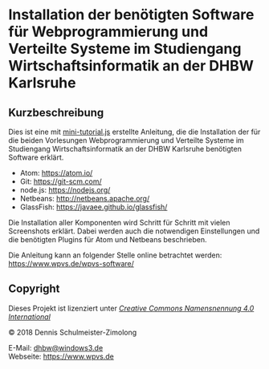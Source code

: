 Installation der benötigten Software für Webprogrammierung und Verteilte Systeme im Studiengang Wirtschaftsinformatik an der DHBW Karlsruhe
===========================================================================================================================================

Kurzbeschreibung
----------------

Dies ist eine mit [mini-tutorial.js](https://github.com/DennisSchulmeister/mini-tutorial.js)
erstellte Anleitung, die die Installation der für die beiden Vorlesungen
Webprogrammierung und Verteilte Systeme im Studiengang Wirtschaftsinformatik
an der DHBW Karlsruhe benötigten Software erklärt.

 * Atom: https://atom.io/
 * Git: https://git-scm.com/
 * node.js: https://nodejs.org/
 * Netbeans: http://netbeans.apache.org/
 * GlassFish: https://javaee.github.io/glassfish/

Die Installation aller Komponenten wird Schritt für Schritt mit vielen
Screenshots erklärt. Dabei werden auch die notwendigen Einstellungen und
die benötigten Plugins für Atom und Netbeans beschrieben.

Die Anleitung kann an folgender Stelle online betrachtet werden:
https://www.wpvs.de/wpvs-software/

Copyright
---------

Dieses Projekt ist lizenziert unter
[_Creative Commons Namensnennung 4.0 International_](http://creativecommons.org/licenses/by/4.0/)

© 2018 Dennis Schulmeister-Zimolong <br/>

E-Mail: [dhbw@windows3.de](mailto:dhbw@windows3.de) <br/>
Webseite: https://www.wpvs.de
